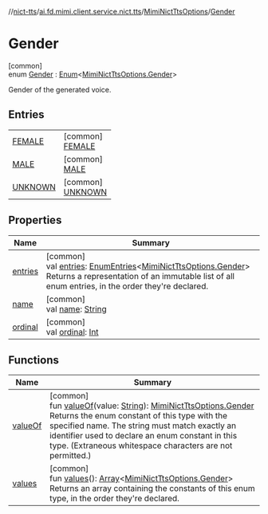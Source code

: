 //[nict-tts](../../../../index.md)/[ai.fd.mimi.client.service.nict.tts](../../index.md)/[MimiNictTtsOptions](../index.md)/[Gender](index.md)

# Gender

[common]\
enum [Gender](index.md) : [Enum](https://kotlinlang.org/api/core/kotlin-stdlib/kotlin/-enum/index.html)&lt;[MimiNictTtsOptions.Gender](index.md)&gt; 

Gender of the generated voice.

## Entries

| | |
|---|---|
| [FEMALE](-f-e-m-a-l-e/index.md) | [common]<br>[FEMALE](-f-e-m-a-l-e/index.md) |
| [MALE](-m-a-l-e/index.md) | [common]<br>[MALE](-m-a-l-e/index.md) |
| [UNKNOWN](-u-n-k-n-o-w-n/index.md) | [common]<br>[UNKNOWN](-u-n-k-n-o-w-n/index.md) |

## Properties

| Name | Summary |
|---|---|
| [entries](entries.md) | [common]<br>val [entries](entries.md): [EnumEntries](https://kotlinlang.org/api/core/kotlin-stdlib/kotlin.enums/-enum-entries/index.html)&lt;[MimiNictTtsOptions.Gender](index.md)&gt;<br>Returns a representation of an immutable list of all enum entries, in the order they're declared. |
| [name](-u-n-k-n-o-w-n/index.md#-372974862%2FProperties%2F780352369) | [common]<br>val [name](-u-n-k-n-o-w-n/index.md#-372974862%2FProperties%2F780352369): [String](https://kotlinlang.org/api/core/kotlin-stdlib/kotlin/-string/index.html) |
| [ordinal](-u-n-k-n-o-w-n/index.md#-739389684%2FProperties%2F780352369) | [common]<br>val [ordinal](-u-n-k-n-o-w-n/index.md#-739389684%2FProperties%2F780352369): [Int](https://kotlinlang.org/api/core/kotlin-stdlib/kotlin/-int/index.html) |

## Functions

| Name | Summary |
|---|---|
| [valueOf](value-of.md) | [common]<br>fun [valueOf](value-of.md)(value: [String](https://kotlinlang.org/api/core/kotlin-stdlib/kotlin/-string/index.html)): [MimiNictTtsOptions.Gender](index.md)<br>Returns the enum constant of this type with the specified name. The string must match exactly an identifier used to declare an enum constant in this type. (Extraneous whitespace characters are not permitted.) |
| [values](values.md) | [common]<br>fun [values](values.md)(): [Array](https://kotlinlang.org/api/core/kotlin-stdlib/kotlin/-array/index.html)&lt;[MimiNictTtsOptions.Gender](index.md)&gt;<br>Returns an array containing the constants of this enum type, in the order they're declared. |
